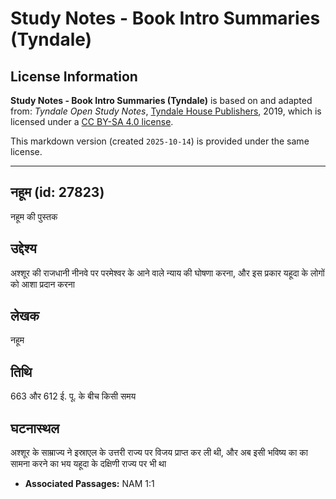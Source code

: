 # Study Notes - Book Intro Summaries (Tyndale)

## License Information

**Study Notes - Book Intro Summaries (Tyndale)** is based on and adapted from: _Tyndale Open Study Notes_, [Tyndale House Publishers](https://tyndaleopenresources.com/), 2019, which is licensed under a [CC BY-SA 4.0 license](https://creativecommons.org/licenses/by-sa/4.0/legalcode.en).

This markdown version (created `2025-10-14`) is provided under the same license.



--------------------------------

## नहूम (id: 27823)

नहूम की पुस्तक

उद्देश्य
--------

अश्शूर की राजधानी नीनवे पर परमेश्वर के आने वाले न्याय की घोषणा करना, और इस प्रकार यहूदा के लोगों को आशा प्रदान करना

लेखक
----

नहूम

तिथि
----

663 और 612 ई. पू. के बीच किसी समय

घटनास्थल
--------

अश्शूर के साम्राज्य ने इस्राएल के उत्तरी राज्य पर विजय प्राप्त कर ली थी, और अब इसी भविष्य का का सामना करने का भय यहूदा के दक्षिणी राज्य पर भी था

* **Associated Passages:** NAM 1:1

